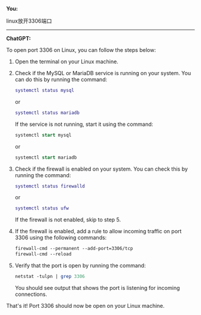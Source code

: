 **You:**

linux放开3306端口

* * *

**ChatGPT:**

To open port 3306 on Linux, you can follow the steps below:

1.  Open the terminal on your Linux machine.
2.  Check if the MySQL or MariaDB service is running on your system. You can do this by running the command:
    
    ```lua
    systemctl status mysql
    ```
    
    or
    
    ```lua
    systemctl status mariadb
    ```
    
    If the service is not running, start it using the command:
    
    ```sql
    systemctl start mysql
    ```
    
    or
    
    ```sql
    systemctl start mariadb
    ```
    
3.  Check if the firewall is enabled on your system. You can check this by running the command:
    
    ```lua
    systemctl status firewalld
    ```
    
    or
    
    ```lua
    systemctl status ufw
    ```
    
    If the firewall is not enabled, skip to step 5.
4.  If the firewall is enabled, add a rule to allow incoming traffic on port 3306 using the following commands:
    
    ```css
    firewall-cmd --permanent --add-port=3306/tcp
    firewall-cmd --reload
    ```
    
5.  Verify that the port is open by running the command:
    
    ```perl
    netstat -tulpn | grep 3306
    ```
    
    You should see output that shows the port is listening for incoming connections.

That's it! Port 3306 should now be open on your Linux machine.